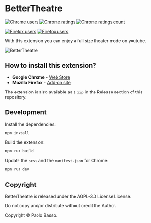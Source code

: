 # BetterTheatre
[![Chrome users](https://img.shields.io/chrome-web-store/users/bbncinkmcfkhjbnebkbhoefiecdenmkh?label=Users&color=4285F4&logo=google-chrome&style=for-the-badge)](https://chrome.google.com/webstore/detail/bettertheatre/bbncinkmcfkhjbnebkbhoefiecdenmkh)
[![Chrome ratings](https://img.shields.io/chrome-web-store/rating/bbncinkmcfkhjbnebkbhoefiecdenmkh?label=Ratings&color=4285F4&logo=google-chrome&style=for-the-badge)](https://chrome.google.com/webstore/detail/bettertheatre/bbncinkmcfkhjbnebkbhoefiecdenmkh)
[![Chrome ratings count](https://img.shields.io/chrome-web-store/rating-count/bbncinkmcfkhjbnebkbhoefiecdenmkh?label=Reviews&color=4285F4&logo=google-chrome&style=for-the-badge)](https://chrome.google.com/webstore/detail/bettertheatre/bbncinkmcfkhjbnebkbhoefiecdenmkh)

[![Firefox users](https://img.shields.io/amo/users/bettertheatre?label=Users&color=FF7139&logo=firefox-browser&style=for-the-badge)](https://addons.mozilla.org/en-US/firefox/addon/bettertheatre/)
[![Firefox users](https://img.shields.io/amo/rating/bettertheatre?label=ratings&color=FF7139&logo=firefox-browser&style=for-the-badge)](https://addons.mozilla.org/en-US/firefox/addon/bettertheatre/)

With this extension you can enjoy a full size theater mode on youtube.

![BetterTheatre](https://i.imgur.com/XgrpwJL.png)

## How to install this extension?

* **Google Chrome** - [Web Store](https://chrome.google.com/webstore/detail/bettertheatre/bbncinkmcfkhjbnebkbhoefiecdenmkh)
* **Mozilla Firefox** - [Add-on site](https://addons.mozilla.org/en-US/firefox/addon/bettertheatre/)

The extension is also available as a `zip` in the Release section of this repository.

## Development
Install the dependencies:
```bash
npm install
```

Build the extension:
```bash
npm run build
```

Update the `scss` and the `manifest.json` for Chrome:
```bash
npm run dev
```

## Copyright

BetterTheatre is released under the AGPL-3.0 License License.

Do not copy and/or distribute without credit the Author.

Copyright © Paolo Basso.

